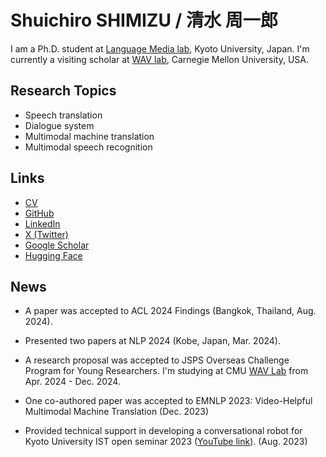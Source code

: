 # Shuichiro SHIMIZU / 清水 周一郎

I am a Ph.D. student at [Language Media lab](http://nlp.ist.i.kyoto-u.ac.jp/), Kyoto University, Japan.
I'm currently a visiting scholar at [WAV lab](https://www.wavlab.org/), Carnegie Mellon University, USA.

## Research Topics
- Speech translation
- Dialogue system
- Multimodal machine translation
- Multimodal speech recognition

## Links

- [CV](./assets/CV_Shimizu_20240404.pdf)
- [GitHub](https://github.com/cromz22)
- [LinkedIn](https://www.linkedin.com/in/shuichiro-shimizu-68666b232/)
- [X (Twitter)](https://twitter.com/cromz22)
- [Google Scholar](https://scholar.google.com/citations?user=_YhqXyUAAAAJ)
- [Hugging Face](https://huggingface.co/cromz22)

## News

- A paper was accepted to ACL 2024 Findings (Bangkok, Thailand, Aug. 2024).

- Presented two papers at NLP 2024 (Kobe, Japan, Mar. 2024).

- A research proposal was accepted to JSPS Overseas Challenge Program for Young Researchers. I'm studying at CMU [WAV Lab](https://www.wavlab.org/) from Apr. 2024 - Dec. 2024.

- One co-authored paper was accepted to EMNLP 2023: Video-Helpful Multimodal Machine Translation (Dec. 2023)

- Provided technical support in developing a conversational robot for Kyoto University IST open seminar 2023 ([YouTube link](https://youtu.be/Sdd0D_6JlQA)). (Aug. 2023)
